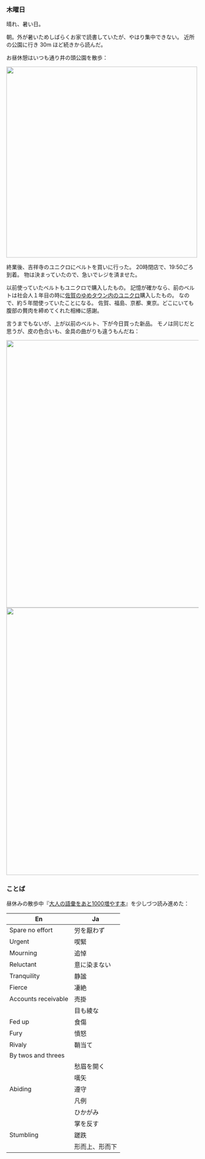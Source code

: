 ### 木曜日

晴れ、暑い日。

朝。外が暑いためしばらくお家で読書していたが、やはり集中できない。
近所の公園に行き 30m ほど続きから読んだ。

お昼休憩はいつも通り井の頭公園を散歩：

<img src="https://i.imgur.com/IVbB4de.jpg" width="500">

終業後、吉祥寺のユニクロにベルトを買いに行った。
20時閉店で、19:50ごろ到着。
物は決まっていたので、急いでレジを済ませた。

以前使っていたベルトもユニクロで購入したもの。
記憶が確かなら、前のベルトは社会人１年目の時に[佐賀のゆめタウン内のユニクロ](https://www.izumi.jp/tenpo/saga/shop/fashion/uniqlo)購入したもの。
なので、約５年間使っていたことになる。
佐賀、福島、京都、東京。どこにいても腹部の贅肉を締めてくれた相棒に感謝。

言うまでもないが、上が以前のベルト、下が今日買った新品。
モノは同じだと思うが、皮の色合いも、金具の曲がりも違うもんだね：

<img src="https://i.imgur.com/ZY9Zij4.jpg" width="700">

<img src="https://i.imgur.com/KyUcu9q.jpg" width="700">

### ことば

昼休みの散歩中『[大人の語彙をあと1000増やす本](https://www.amazon.co.jp/%E3%83%AC%E3%83%99%E3%83%AB%E9%81%B8%E6%8A%9E%E5%BC%8F%E5%A4%A7%E4%BA%BA%E3%81%AE%E8%AA%9E%E5%BD%99%E3%82%92%E3%81%82%E3%81%A81000%E5%A2%97%E3%82%84%E3%81%99%E6%9C%AC-%E7%A6%8F%E7%94%B0-%E5%B0%9A%E5%BC%98-ebook/dp/B082VSY7L4)』を少しづつ読み進めた：

|En|Ja|
|---|---|
|Spare no effort|労を厭わず|
|Urgent|喫緊|
|Mourning|追悼|
|Reluctant|意に染まない|
|Tranquility|静謐|
|Fierce|凄絶|
|Accounts receivable|売掛|
||目も綾な|
|Fed up|食傷|
|Fury|憤怒|
|Rivaly|鞘当て|
|By twos and threes||
||愁眉を開く|
||嚆矢|
|Abiding|遵守|
||凡例|
||ひかがみ|
||掌を反す|
|Stumbling|蹉跌|
||形而上、形而下|